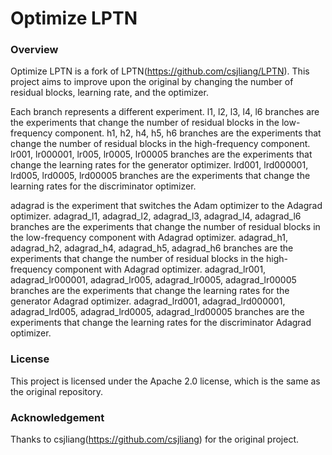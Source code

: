 # Optimize LPTN

### Overview

Optimize LPTN is a fork of LPTN(https://github.com/csjliang/LPTN). This project aims to improve upon the original by changing the number of residual blocks, learning rate, and the optimizer.

Each branch represents a different experiment. 
l1, l2, l3, l4, l6 branches are the experiments that change the number of residual blocks in the low-frequency component.
h1, h2, h4, h5, h6 branches are the experiments that change the number of residual blocks in the high-frequency component.
lr001, lr000001, lr005, lr0005, lr00005 branches are the experiments that change the learning rates for the generator optimizer.
lrd001, lrd000001, lrd005, lrd0005, lrd00005 branches are the experiments that change the learning rates for the discriminator optimizer.

adagrad is the experiment that switches the Adam optimizer to the Adagrad optimizer.
adagrad_l1, adagrad_l2, adagrad_l3, adagrad_l4, adagrad_l6 branches are the experiments that change the number of residual blocks in the low-frequency component with Adagrad optimizer.
adagrad_h1, adagrad_h2, adagrad_h4, adagrad_h5, adagrad_h6 branches are the experiments that change the number of residual blocks in the high-frequency component with Adagrad optimizer.
adagrad_lr001, adagrad_lr000001, adagrad_lr005, adagrad_lr0005, adagrad_lr00005 branches are the experiments that change the learning rates for the generator Adagrad optimizer.
adagrad_lrd001, adagrad_lrd000001, adagrad_lrd005, adagrad_lrd0005, adagrad_lrd00005 branches are the experiments that change the learning rates for the discriminator Adagrad optimizer.

### License

This project is licensed under the Apache 2.0 license, which is the same as the original repository.


### Acknowledgement

Thanks to csjliang(https://github.com/csjliang) for the original project.
